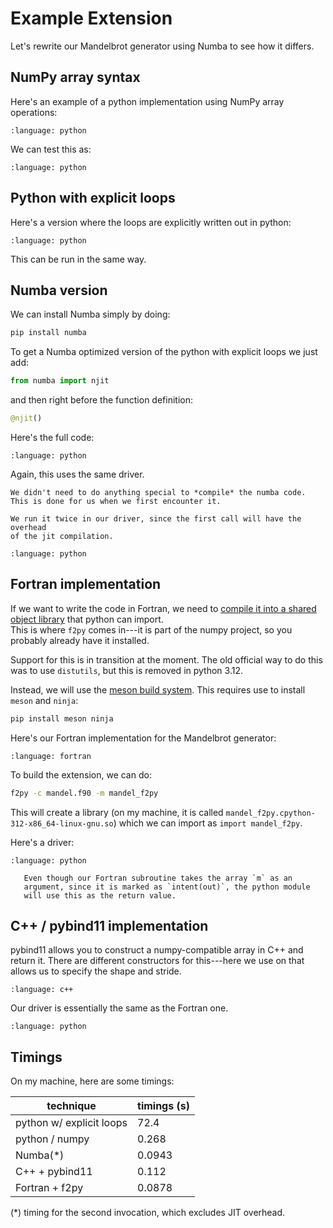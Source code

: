 # Example Extension

Let's rewrite our Mandelbrot generator using Numba to see how it differs.

## NumPy array syntax

Here's an example of a python implementation using NumPy array operations:


```{literalinclude} ../../examples/extensions/python/mandel.py
:language: python
```

We can test this as:

```{literalinclude} ../../examples/extensions/python/test_mandel.py
:language: python
```

## Python with explicit loops

Here's a version where the loops are explicitly written out in python:

```{literalinclude} ../../examples/extensions/python-slow/mandel.py
:language: python
```

This can be run in the same way.


## Numba version

We can install Numba simply by doing:

```bash
pip install numba
```

To get a Numba optimized version of the python with explicit loops we just add:

```python
from numba import njit
```

and then right before the function definition:

```python
@njit()
```

Here's the full code:

```{literalinclude} ../../examples/extensions/numba/mandel.py
:language: python
```

Again, this uses the same driver.


```{note}
We didn't need to do anything special to *compile* the numba code.
This is done for us when we first encounter it.
```

```{tip}
We run it twice in our driver, since the first call will have the overhead
of the jit compilation.  
```

```{literalinclude} ../../examples/extensions/numba/test_mandel.py
:language: python
```


## Fortran implementation

If we want to write the code in Fortran, we need to [compile it into a shared
object library](https://numpy.org/doc/stable/f2py/usage.html) that python can import.  
This is where `f2py` comes in---it is part of the numpy project, so you probably
already have it installed.

Support for this is in transition at the moment.  The old official way to do this
was to use `distutils`, but this is removed in python 3.12.  

Instead, we will use the [meson build system](https://mesonbuild.com/).  This requires
use to install `meson` and `ninja`:

```bash
pip install meson ninja
```

Here's our Fortran implementation for the Mandelbrot generator:

```{literalinclude} ../../examples/extensions/f2py/mandel.f90
:language: fortran
```

To build the extension, we can do:

```bash
f2py -c mandel.f90 -m mandel_f2py
```

This will create a library (on my machine, it is called `mandel_f2py.cpython-312-x86_64-linux-gnu.so`)
which we can import as `import mandel_f2py`.

Here's a driver:

```{literalinclude} ../../examples/extensions/f2py/test_mandel.py
:language: python
```

```{note}
   Even though our Fortran subroutine takes the array `m` as an
   argument, since it is marked as `intent(out)`, the python module
   will use this as the return value.
```

## C++ / pybind11 implementation

pybind11 allows you to construct a numpy-compatible array in C++
and return it.  There are different constructors for this---here
we use on that allows us to specify the shape and stride.

```{literalinclude} ../../examples/extensions/pybind11/mandel.cpp
:language: c++
```

Our driver is essentially the same as the Fortran one.


```{literalinclude} ../../examples/extensions/pybind11/test_mandel.py
:language: python
```


## Timings

On my machine, here are some timings:


|   technique                |   timings (s)  |
| -------------------------- | -------------- |
| python w/ explicit loops   |     72.4
| python / numpy             |      0.268
| Numba(*)                   |      0.0943
| C++ + pybind11             |      0.112
| Fortran + f2py             |      0.0878


(*) timing for the second invocation, which excludes JIT overhead.
